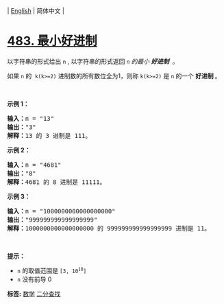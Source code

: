 | [English](README_EN.md) | 简体中文 |

# [483. 最小好进制](https://leetcode.cn/problems/smallest-good-base)
<p>以字符串的形式给出 <code>n</code>&nbsp;, 以字符串的形式返回<em> <code>n</code> 的最小 <strong>好进制</strong> </em>&nbsp;。</p>

<p>如果 <code>n</code> 的 &nbsp;<code>k(k&gt;=2)</code>&nbsp;进制数的所有数位全为1，则称&nbsp;<code>k(k&gt;=2)</code>&nbsp;是 <code>n</code> 的一个&nbsp;<strong>好进制&nbsp;</strong>。</p>

<p>&nbsp;</p>

<p><strong>示例 1：</strong></p>

<pre>
<strong>输入：</strong>n = "13"
<strong>输出：</strong>"3"
<strong>解释：</strong>13 的 3 进制是 111。
</pre>

<p><strong>示例 2：</strong></p>

<pre>
<strong>输入：</strong>n = "4681"
<strong>输出：</strong>"8"
<strong>解释：</strong>4681 的 8 进制是 11111。
</pre>

<p><strong>示例 3：</strong></p>

<pre>
<strong>输入：</strong>n = "1000000000000000000"
<strong>输出：</strong>"999999999999999999"
<strong>解释：</strong>1000000000000000000 的 999999999999999999 进制是 11。
</pre>

<p>&nbsp;</p>

<p><strong>提示：</strong></p>

<ul>
	<li><code>n</code> 的取值范围是&nbsp;<code>[3, 10<sup>18</sup>]</code></li>
	<li><code>n</code> 没有前导 0</li>
</ul>

**标签:**  [数学](https://leetcode.cn/tag/math) [二分查找](https://leetcode.cn/tag/binary-search) 